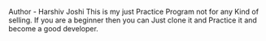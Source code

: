 Author - Harshiv Joshi
This is my just Practice Program not for any Kind of selling. If you are a beginner then you can Just clone it and Practice it and become a good developer.